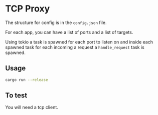 # TCP Proxy

The structure for config is in the `config.json` file.

For each app, you can have a list of ports and a list of targets.

Using tokio a task is spawned for each port to listen on and inside each spawned task 
for each incoming a request a `handle_request` task is spawned.


## Usage

```bash
cargo run --release
```

## To test
 You will need a tcp client.
 

